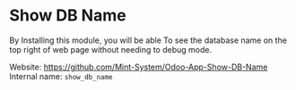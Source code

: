 # Show DB Name

By Installing this module, you will be able To see the database name on the top right of web page without needing to debug mode.

Website: https://github.com/Mint-System/Odoo-App-Show-DB-Name  
Internal name: `show_db_name`